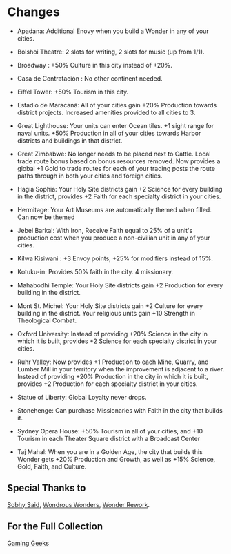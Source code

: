 # Changes
* Apadana: Additional Enovy when you build a Wonder in any of your cities.

* Bolshoi Theatre: 2 slots for writing, 2 slots for music (up from 1/1).

* Broadway : +50% Culture in this city instead of +20%.

* Casa de Contratación : No other continent needed.

* Eiffel Tower: +50% Tourism in this city.

* Estadio de Maracanã: All of your cities gain +20% Production towards district projects. Increased amenities provided to all cities to 3.

* Great Lighthouse: Your units can enter Ocean tiles. +1 sight range for naval units. +50% Production in all of your cities towards Harbor districts and buildings in that district.

* Great Zimbabwe: No longer needs to be placed next to Cattle. Local trade route bonus based on bonus resources removed. Now provides a global +1 Gold to trade routes for each of your trading posts the route paths through in both your cities and foreign cities.

* Hagia Sophia: Your Holy Site districts gain +2 Science for every building in the district, provides +2 Faith for each specialty district in your cities.

* Hermitage: Your Art Museums are automatically themed when filled. Can now be themed

* Jebel Barkal: With Iron, Receive Faith equal to 25% of a unit's production cost when you produce a non-civilian unit in any of your cities.

* Kilwa Kisiwani : +3 Envoy points, +25% for modifiers instead of 15%.

* Kotuku-in: Provides 50% faith in the city. 4 missionary.

* Mahabodhi Temple: Your Holy Site districts gain +2 Production for every building in the district.

* Mont St. Michel: Your Holy Site districts gain +2 Culture for every building in the district. Your religious units gain +10 Strength in Theological Combat.

* Oxford University: Instead of providing +20% Science in the city in which it is built, provides +2 Science for each specialty district in your cities.

* Ruhr Valley: Now provides +1 Production to each Mine, Quarry, and Lumber Mill in your territory when the improvement is adjacent to a river. Instead of providing +20% Production in the city in which it is built, provides +2 Production for each specialty district in your cities.

* Statue of Liberty: Global Loyalty never drops.

* Stonehenge: Can purchase Missionaries with Faith in the city that builds it.

* Sydney Opera House: +50% Tourism in all of your cities, and +10 Tourism in each Theater Square district with a Broadcast Center

* Taj Mahal: When you are in a Golden Age, the city that builds this Wonder gets +20% Production and Growth, as well as +15% Science, Gold, Faith, and Culture.

## Special Thanks to ##
[Sobhy Said](https://www.facebook.com/Sobhysaid1), [Wondrous Wonders](https://steamcommunity.com/sharedfiles/filedetails/?id=877206360), [Wonder Rework](https://steamcommunity.com/sharedfiles/filedetails/?id=1318496779).
## For the Full Collection ##
[Gaming Geeks](https://gaming.csed22.com/civ-vi/)